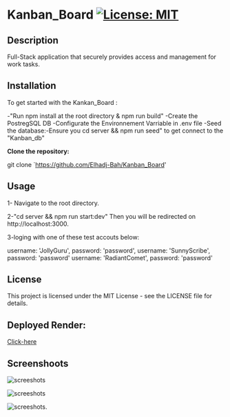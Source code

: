 # Kanban_Board [![License: MIT](https://img.shields.io/badge/License-MIT-yellow.svg)](https://opensource.org/licenses/MIT)

## Description

Full-Stack application that securely provides access and management for work tasks.

## Installation

To get started with the Kankan_Board :

-"Run npm install at the root directory & npm run build"
-Create the PostregSQL DB
-Configurate the Environnement Varriable in .env file
-Seed the database:-Ensure you cd server && npm run seed" to get connect to the "Kanban_db"

**Clone the repository:**

git clone `https://github.com/Elhadj-Bah/Kanban_Board'

## Usage

1- Navigate to the root directory.

2-"cd server && npm run start:dev" Then you will be redirected on http://localhost:3000.

3-loging with one of these test accouts below:

username: 'JollyGuru', password: 'password',
username: 'SunnyScribe', password: 'password'
username: 'RadiantComet', password: 'password'

## License

This project is licensed under the MIT License - see the LICENSE file for details.

## Deployed Render:

[Click-here](https://kanban-board-0co5.onrender.com)

## Screenshoots

![screeshots](client/src/assets/images/Screenshot%202025-02-19%20at%207.42.16 PM.png)

![screeshots](client/src/assets/images/Screenshot%202025-02-19%20at%208.43.29 PM.png)

![screeshots](client/src/assets/images/Screenshot%202025-02-19%20at%208.43.58 PM.png).
